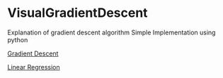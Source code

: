 # VisualGradientDescent
Explanation of gradient descent algorithm
Simple Implementation using python


[Gradient Descent](contour.gif)

[Linear Regression](fit.gif)
